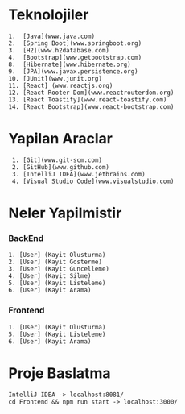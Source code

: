 

# Teknolojiler

    1.  [Java](www.java.com)
    2.  [Spring Boot](www.springboot.org)
    3.  [H2](www.h2database.com)
    4.  [Bootstrap](www.getbootstrap.com)
    8.  [Hibernate](www.hibernate.org)
    9.  [JPA](www.javax.persistence.org)
    10. [JUnit](www.junit.org)
    11. [React] (www.reactjs.org)
    12. [React Rooter Dom](www.reactrouterdom.org)
    13. [React Toastify](www.react-toastify.com)
    14. [React Bootstrap](www.react-bootstrap.com)
    
# Yapilan Araclar
     1. [Git](www.git-scm.com)
     2. [GitHub](www.github.com)
     3. [IntelliJ IDEA](www.jetbrains.com)
     4. [Visual Studio Code](www.visualstudio.com)

# Neler Yapilmistir
### BackEnd
    1. [User] (Kayit Olusturma)
    2. [User] (Kayit Gosterme)
    3. [User] (Kayit Guncelleme)
    4. [User] (Kayit Silme)
    5. [User] (Kayit Listeleme)
    6. [User] (Kayit Arama)

### Frontend
    1. [User] (Kayit Olusturma)
    5. [User] (Kayit Listeleme)
    6. [User] (Kayit Arama)
    
# Proje Baslatma
    IntelliJ IDEA -> localhost:8081/ 
    cd Frontend && npm run start -> localhost:3000/
